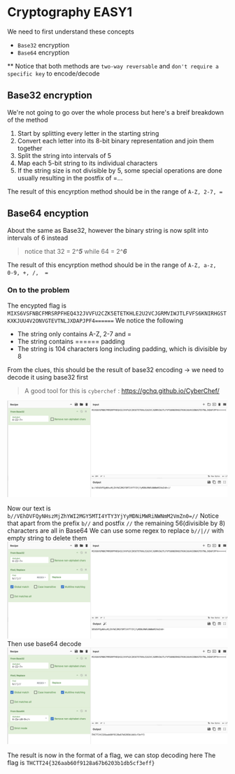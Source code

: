 # Cryptography EASY1
We need to first understand these concepts
- `Base32` encryption
- `Base64` encryption
  
** Notice that both methods are `two-way reversable` and `don't require a specific key` to encode/decode

## Base32 encryption
We're not going to go over the whole process but here's a breif breakdown of the method
1. Start by splitting every letter in the starting string
2. Convert each letter into its 8-bit binary representation and join them together
3. Split the string into intervals of 5
4. Map each 5-bit string to its individual characters
5. If the string size is not divisible by 5, some special operations are done usually resulting in the postfix of =...

The result of this encyrption method should be in the range of `A-Z, 2-7, =`

## Base64 encyption
About the same as Base32, however the binary string is now split into intervals of 6 instead
> notice that 32 = 2^***5*** while 64 = 2^***6***

The result of this encyrption method should be in the range of `A-Z, a-z,  0-9, +, /,  =`

### On to the problem
The encypted flag is `MIXS6VSFNBCFMRSRPFHEQ432JVVFU2CZK5ETETKHLE2U2VCJGRMVIWJTLFVFS6KNIRHGSTKXKJUU4V2ONVGTEVTNLJXDAPJPF4======`
We notice the following
- The string only contains A-Z, 2-7 and =
- The string contains ====== padding
- The string is 104 characters long including padding, which is divisible by 8

 From the clues, this should be the result of base32 encoding -> we need to decode it using base32 first
 > A good tool for this is `cyberchef` : https://gchq.github.io/CyberChef/
<img src="Screenshot 2567-12-14 at 21.19.46.png" alt="alt">

Now our text is `b//VEhDVFQyNHszMjZhYWI2MGY5MTI4YTY3YjYyMDNiMWRiNWNmM2VmZn0=//`
Notice that apart from the prefix `b//` and postfix `//` the remaining 56(divisible by 8) characters are all in Base64
We can use some regex to replace `b//|//` with empty string to delete them
<img src="Screenshot 2567-12-14 at 21.25.00.png" alt="alt">
Then use base64 decode
<img src="Screenshot 2567-12-14 at 21.25.06.png" alt="alt">

The result is now in the format of a flag, we can stop decoding here
The flag is `THCTT24{326aab60f9128a67b6203b1db5cf3eff}`
